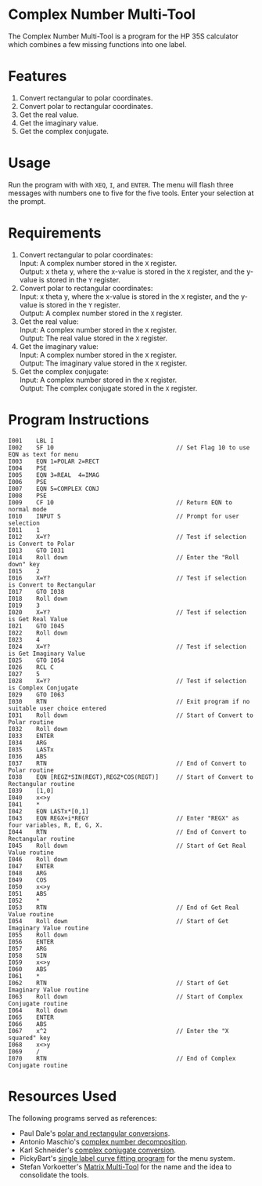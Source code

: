 # Complex Number Multi-Tool

The Complex Number Multi-Tool is a program for the HP 35S calculator which combines a few missing functions into one label.

# Features

1. Convert rectangular to polar coordinates.
2. Convert polar to rectangular coordinates.
3. Get the real value.
4. Get the imaginary value.
5. Get the complex conjugate.

# Usage

Run the program with with `XEQ`, `I`, and `ENTER`. The menu will flash three messages with numbers one to five for the five tools. Enter your selection at the prompt.

# Requirements

1. Convert rectangular to polar coordinates:  
   Input: A complex number stored in the `X` register.  
   Output: x theta y, where the x-value is stored in the `X` register, and the y-value is stored in the `Y` register.
2. Convert polar to rectangular coordinates:  
   Input: x theta y, where the x-value is stored in the `X` register, and the y-value is stored in the `Y` register.  
   Output: A complex number stored in the `X` register.
3. Get the real value:  
   Input: A complex number stored in the `X` register.  
   Output: The real value stored in the `X` register.
4. Get the imaginary value:  
   Input: A complex number stored in the `X` register.  
   Output: The imaginary value stored in the `X` register.
5. Get the complex conjugate:  
   Input: A complex number stored in the `X` register.  
   Output: The complex conjugate stored in the `X` register.

# Program Instructions

    I001    LBL I
    I002    SF 10                                   // Set Flag 10 to use EQN as text for menu
    I003    EQN 1=POLAR 2=RECT
    I004    PSE
    I005    EQN 3=REAL  4=IMAG
    I006    PSE
    I007    EQN 5=COMPLEX CONJ
    I008    PSE
    I009    CF 10                                   // Return EQN to normal mode
    I010    INPUT S                                 // Prompt for user selection
    I011    1
    I012    X=Y?                                    // Test if selection is Convert to Polar
    I013    GTO I031
    I014    Roll down                               // Enter the "Roll down" key
    I015    2
    I016    X=Y?                                    // Test if selection is Convert to Rectangular
    I017    GTO I038
    I018    Roll down
    I019    3
    I020    X=Y?                                    // Test if selection is Get Real Value
    I021    GTO I045
    I022    Roll down
    I023    4
    I024    X=Y?                                    // Test if selection is Get Imaginary Value
    I025    GTO I054
    I026    RCL C
    I027    5
    I028    X=Y?                                    // Test if selection is Complex Conjugate
    I029    GTO I063
    I030    RTN                                     // Exit program if no suitable user choice entered
    I031    Roll down                               // Start of Convert to Polar routine
    I032    Roll down
    I033    ENTER
    I034    ARG
    I035    LASTx
    I036    ABS
    I037    RTN                                     // End of Convert to Polar routine
    I038    EQN [REGZ*SIN(REGT),REGZ*COS(REGT)]     // Start of Convert to Rectangular routine
    I039    [1,0]
    I040    x<>y
    I041    *
    I042    EQN LASTx*[0,1]
    I043    EQN REGX+i*REGY                         // Enter "REGX" as four variables, R, E, G, X.
    I044    RTN                                     // End of Convert to Rectangular routine
    I045    Roll down                               // Start of Get Real Value routine
    I046    Roll down
    I047    ENTER
    I048    ARG
    I049    COS
    I050    x<>y
    I051    ABS
    I052    *
    I053    RTN                                     // End of Get Real Value routine
    I054    Roll down                               // Start of Get Imaginary Value routine
    I055    Roll down
    I056    ENTER
    I057    ARG
    I058    SIN
    I059    x<>y
    I060    ABS
    I061    *
    I062    RTN                                     // Start of Get Imaginary Value routine
    I063    Roll down                               // Start of Complex Conjugate routine
    I064    Roll down
    I065    ENTER
    I066    ABS
    I067    x^2                                     // Enter the "X squared" key
    I068    x<>y
    I069    /
    I070    RTN                                     // End of Complex Conjugate routine

# Resources Used

The following programs served as references: 

* Paul Dale's [polar and rectangular conversions](http://www.hpmuseum.org/software/35polrec.htm).
* Antonio Maschio's [complex number decomposition](http://www.hpmuseum.org/cgi-sys/cgiwrap/hpmuseum/archv018.cgi?read=140944).
* Karl Schneider's [complex conjugate conversion](http://www.hpmuseum.org/cgi-sys/cgiwrap/hpmuseum/archv017.cgi?read=121176).
* PickyBart's [single label curve fitting program](https://pickyb.blogspot.co.za/2012/08/curve-fitting-program-for-hp-35s.html) for the menu system.
* Stefan Vorkoetter's [Matrix Multi-Tool](http://www.stefanv.com/calculators/hp35s_matrix_multitool.html) for the name and the idea to consolidate the tools.
